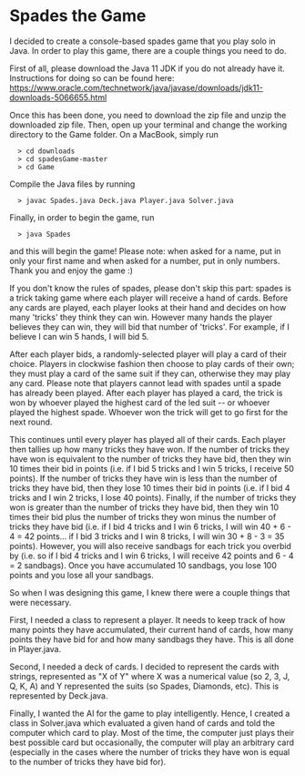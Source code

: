 # Spades the Game
I decided to create a console-based spades game that you play solo in Java. In order to play this game, there are a couple things you need to do. 

First of all, please download the Java 11 JDK if you do not already have it. Instructions for doing so can be found here: https://www.oracle.com/technetwork/java/javase/downloads/jdk11-downloads-5066655.html 

Once this has been done, you need to download the zip file and unzip the downloaded zip file. Then, open up your terminal and change the working directory to the Game folder. On a MacBook, simply run
```
  > cd downloads
  > cd spadesGame-master
  > cd Game
```

Compile the Java files by running
```
  > javac Spades.java Deck.java Player.java Solver.java
```

Finally, in order to begin the game, run 
```
  > java Spades
```

and this will begin the game! Please note: when asked for a name, put in only your first name and when asked for a number, put in only numbers. Thank you and enjoy the game :) 

If you don't know the rules of spades, please don't skip this part: spades is a trick taking game where each player will receive a hand of cards. Before any cards are played, each player looks at their hand and decides on how many 'tricks' they think they can win. However many hands the player believes they can win, they will bid that number of 'tricks'. For example, if I believe I can win 5 hands, I will bid 5.

After each player bids, a randomly-selected player will play a card of their choice. Players in clockwise fashion then choose to play cards of their own; they must play a card of the same suit if they can, otherwise they may play any card. Please note that players cannot lead with spades until a spade has already been played. After each player has played a card, the trick is won by whoever played the highest card of the led suit -- or whoever played the highest spade. Whoever won the trick will get to go first for the next round.

This continues until every player has played all of their cards. Each player then tallies up how many tricks they have won. If the number of tricks they have won is equivalent to the number of tricks they have bid, then they win 10 times their bid in points (i.e. if I bid 5 tricks and I win 5 tricks, I receive 50 points). If the number of tricks they have win is less than the number of tricks they have bid, then they lose 10 times their bid in points (i.e. if I bid 4 tricks and I win 2 tricks, I lose 40 points). Finally, if the number of tricks they won is greater than the number of tricks they have bid, then they win 10 times their bid plus the number of tricks they won minus the number of tricks they have bid (i.e. if I bid 4 tricks and I win 6 tricks, I will win 40 + 6 - 4 = 42 points... if I bid 3 tricks and I win 8 tricks, I will win 30 + 8 - 3 = 35 points). However, you will also receive sandbags for each trick you overbid by (i.e. so if I bid 4 tricks and I win 6 tricks, I will receive 42 points and 6 - 4 = 2 sandbags). Once you have accumulated 10 sandbags, you lose 100 points and you lose all your sandbags.

So when I was designing this game, I knew there were a couple things that were necessary.

First, I needed a class to represent a player. It needs to keep track of how many points they have accumulated, their current hand of cards, how many points they have bid for and how many sandbags they have. This is all done in Player.java.

Second, I needed a deck of cards. I decided to represent the cards with strings, represented as "X of Y" where X was a numerical value (so 2, 3, J, Q, K, A) and Y represented the suits (so Spades, Diamonds, etc). This is represented by Deck.java.

Finally, I wanted the AI for the game to play intelligently. Hence, I created a class in Solver.java which evaluated a given hand of cards and told the computer which card to play. Most of the time, the computer just plays their best possible card but occasionally, the computer will play an arbitrary card (especially in the cases where the number of tricks they have won is equal to the number of tricks they have bid for).
